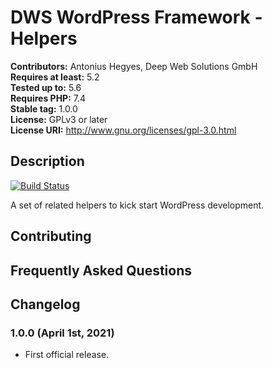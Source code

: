 # DWS WordPress Framework - Helpers

**Contributors:** Antonius Hegyes, Deep Web Solutions GmbH  
**Requires at least:** 5.2  
**Tested up to:** 5.6  
**Requires PHP:** 7.4  
**Stable tag:** 1.0.0  
**License:** GPLv3 or later  
**License URI:** http://www.gnu.org/licenses/gpl-3.0.html  


## Description 

[![Build Status](https://travis-ci.com/deep-web-solutions/wordpress-framework-helpers.svg?branch=master)](https://travis-ci.com/deep-web-solutions/wordpress-framework-helpers)

A set of related helpers to kick start WordPress development.


## Contributing 


## Frequently Asked Questions 


## Changelog 


### 1.0.0 (April 1st, 2021) 
* First official release.